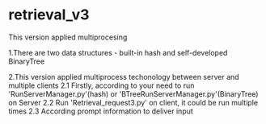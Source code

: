 # retrieval_v3

This version applied multiprocesing

1.There are two data structures - built-in hash and self-developed BinaryTree


2.This version applied multiprocess techonology between server and multiple clients 
    2.1 Firstly, according to your need to run 'RunServerManager.py'(hash) or 
        'BTreeRunServerManager.py'(BinaryTree) on Server 
    2.2 Run 'Retrieval_request3.py' on client, it could be run multiple times 
    2.3 According prompt information to deliver input

